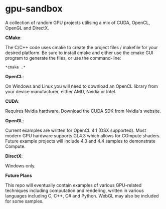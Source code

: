 gpu-sandbox
=======

A collection of random GPU projects utilising a mix of CUDA, OpenCL, OpenGL and DirectX.

**CMake**:

  The C/C++ code uses cmake to create the project files / makefile for your desired platform. Be sure to install cmake and either use the cmake GUI program to generate the files, or use the command-line:
  
    *cmake .*

**OpenCL**:

  On Windows and Linux you will need to download an OpenCL library from your device manufacturer, either AMD, Nvidia or Intel.
  
**CUDA**:

  Requires Nvidia hardware. Download the CUDA SDK from Nvidia's website.
  
**OpenGL**:

  Current examples are written for OpenCL 4.1 (OSX supported). Most modern GPU hardware supports GL4.3 which allows for COmpute shaders. Future example projects will include 4.3 and 4.4 samples to demonstrate Compute.
  
**DirectX**:

  Windows only.
  
**Future Plans**

  This repo will eventually contain examples of various GPU-related techniques including computation and rendering, written in various languages including C, C++, C# and Python.
  WebGL may also be included for some samples.
